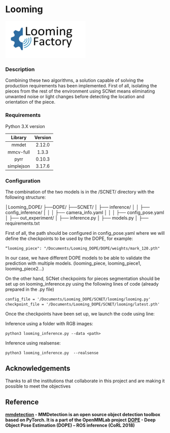 # Looming

<img src="https://github.com/javierrodenas/Looming_DOPE/blob/main/DOPE/github_img/Looming.PNG" width="50%" height="50%">

### Description

Combining these two algorithms, a solution capable of solving the production requirements has been implemented. First of all, isolating the pieces from the rest of the environment using SCNet means eliminating unwanted noise or light changes before detecting the location and orientation of the piece.


### Requirements

Python 3.X version


| Library | Version  |
| :---:   | :-: |
| mmdet | 2.12.0 |
| mmcv-full | 1.3.3 |
| pyrr | 0.10.3 |
| simplejson | 3.17.6 |


### Configuration
The combination of the two models is in the /SCNET/ directory with the following structure:

│Looming_DOPE/
├──DOPE/
├──SCNET/
│  ├── inference/
│  │   ├── config_inference/
│  │   │   ├── camera_info.yaml
│  │   │   ├── config_pose.yaml
│  ├── out_experiment/
│  ├── inference.py
│  ├── models.py
│  ├── requirements.txt


First of all, the path should be configured in config_pose.yaml where we will define the checkpoints to be used by the DOPE, for example:

```
“looming_piece": "/Documents/Looming_DOPE/DOPE/weights/mark_120.pth"
```
In our case, we have different DOPE models to be able to validate the prediction with multiple models. (looming_piece, looming_piece1, looming_piece2…)


On the other hand, SCNet checkpoints for pieces segmentation should be set up on looming_inference.py using the following lines of code (already prepared in the .py file)
```
config_file = '/Documents/Looming_DOPE/SCNET/looming/looming.py'
checkpoint_file = '/Documents/Looming_DOPE/SCNET/looming/latest.pth'
```
Once the checkpoints have been set up, we launch the code using line:

Inference using a folder with RGB images:
```
python3 looming_inference.py --data <path>
```
Inference using realsense:
```
python3 looming_inference.py  --realsense
```


## Acknowledgements

Thanks to all the institutions that collaborate in this project and are making it possible to meet the objectives

## Reference

__[mmdetection](https://mmdetection.readthedocs.io/en/latest/api.html) - MMDetection is an open source object detection toolbox based on PyTorch. It is a part of the OpenMMLab project__
__[DOPE](https://github.com/NVlabs/Deep_Object_Pose) - Deep Object Pose Estimation (DOPE) – ROS inference (CoRL 2018)__
